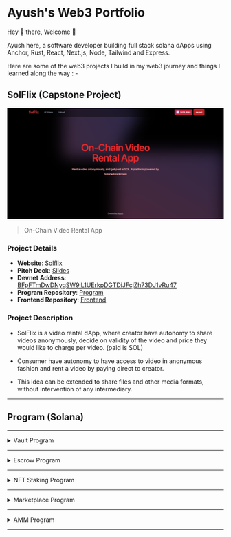# Ayush's Web3 Portfolio

Hey 👋 there, Welcome 🙂

Ayush here, a software developer building full stack solana dApps using Anchor, Rust, React, Next.js, Node, Tailwind and Express.

Here are some of the web3 projects I build in my web3 journey and things I learned along the way : -

## SolFlix (Capstone Project)

<div align="">
 <img src="./img.png" alt="Logo" width="800" style="margin-left: auto; margin-right: auto">
</div>

> On-Chain Video Rental App

### Project Details

- **Website**: [Solflix](https://solflix-v.vercel.app/)
- **Pitch Deck**: [Slides](https://www.canva.com/design/DAGYDBsodR4/HPqWgCWfJQaox2bz4OmtlA/edit?utm_content=DAGYDBsodR4&utm_campaign=designshare&utm_medium=link2&utm_source=sharebutton)
- **Devnet Address**: [BFpFTmDwDNygSW9iL1UErkpDGTDiJFcjZh73DJ1vRu47](https://explorer.solana.com/address/BFpFTmDwDNygSW9iL1UErkpDGTDiJFcjZh73DJ1vRu47?cluster=devnet)
- **Program Repository**: [Program](https://github.com/ayushagarwal27/Solflix_Anchor_Rust)
- **Frontend Repository**: [Frontend](https://github.com/ayushagarwal27/solflix-frontend)

### Project Description

- SolFlix is a video rental dApp, where creator have autonomy to share videos anonymously, decide on validity of the video and price they would like to charge per video. (paid is SOL)

- Consumer have autonomy to have access to video in anonymous fashion and rent a video by paying direct to creator.

- This idea can be extended to share files and other media formats, without intervention of any intermediary.

---

## Program (Solana)

<hr/>

<details close>
<summary>  Vault Program</summary>
<br/>

A Solana program enabling users to create, deposit into, withdraw from, and close a user-specific account.

- User can open a vault, which will be system account unique to user
- User can deposit amount into vault
- User can withdraw amount from vault

Tech Stack : Anchor, Rust

- [Repo Link](https://github.com/ayushagarwal27/anchor_vault_solana)

</details>

<hr/>

<details close>
<summary>  Escrow Program</summary>
<br/>
A Solana program for holding funds until a condition is met for achieving a trustless conditional transfer.

#### Make Instruction

- Maker initializes escrow PDA,
- Maker creates vault PDA, whose authority lies with escrow
- Escrow contains information of token mint addresses and amount that needs to be exchanged

#### Refund Instruction

- Maker calls refund instruction for closing escrow and get a refund

#### Take Instruction

- Taker creates associated_token_account (ATA) for maker
- Taker transfers tokens to maker ATA
- Escrow transfers tokens from vault to taker ATA
- Escrow PDA is closed

Tech Stack : Anchor, Rust

- [Repo Link](https://github.com/ayushagarwal27/anchor_escrow_sol/tree/main)

</details>

<hr/>

<details close>
<summary> NFT Staking Program</summary>
<br/>

A Solana program for staking an NFT from a specific collection, earning points, and minting rewards.

#### Initialize User Instruction

- Creates user account PDA
- User account contains
  - points: reward points
  - amounts_staked: number of nft staked

#### Initialize Config Instruction

- Creates Config PDA
- Config PDA includes
  - points_per_stake: reward points per stake
  - freeze_period: period till which nft needs to be staked
  - max_stake: max number of nft that can be staked
  - rewards_bump: bump of rewards_mint
- Initialize Rewards Mint
- Only Admin can create config and reward_mint

#### Stake Instruction

- Creates Stake PDA
- Stake PDA includes
  - owner: owner of nft
  - mint: mint address of nft
  - stake_at: Unix time stamp when nft was staked
- Delegate Authority of Mint ATA to Stake Account
- Freezes Nft
- Increment user account staked nft by one

#### UnStake Instruction

- Checks elapsed time
- Increases the user reward points
- Unfreezes NFT
- Revokes delegation to Stake Account
- Decreases ft staked number by one

#### Claim Instruction

- Mint reward tokens to User Rewards ATA
- Makes user reward points to zero

Tech Stack : Anchor, Rust

- [Repo Link](https://github.com/ayushagarwal27/anchor-nft-staking-program/tree/main)
</details>

---

<details close>
<summary> Marketplace Program</summary>
<br/>
A Solana program where : 

- admin can initialize marketplace
- maker can list their NFT, 
- maker can delist their listed NFT,
- taker can purchase listed NFT

---

### State

Marketplace

```rs
pub struct Marketplace {
    pub admin: Pubkey,
    pub fee: u64,
    pub treasury_bump: u8,
    pub rewards_bump: u8,
    pub bump: u8,
    #[max_len(32)]
    pub name: String,
}
```

Listing

```rs
pub struct Listing {
    pub maker: Pubkey,
    pub mint: Pubkey,
    pub price: u64,
    pub bump: u8,
}
```

---

### Instructions

- Init: initilaizes the marketplace with pda with a specific name and related accounts by admin
- List: initilaizes the listing pda, transfer NFT from user's NFT ATA to Vault owned by Listing pda
- Purchase:
  - send price (sol) from taker to maker deducting marketplace fee,
  - transfer fee from taker to treasury of marketplace
  - send nft from vault of marketplace to taker ATA
  - close marketplace vault
- Delist:
  - send nft from marketplace vault to maker ata
  - close marketplace vault

Tech Stack : Anchor, Rust

- [Repo Link](https://github.com/ayushagarwal27/anchor_marketplace)
</details>

---

<details close>
<summary> AMM Program</summary>

Tech Stack : Anchor, Rust

- [Repo Link](https://github.com/ayushagarwal27/anchor_amm)
</details>

---

